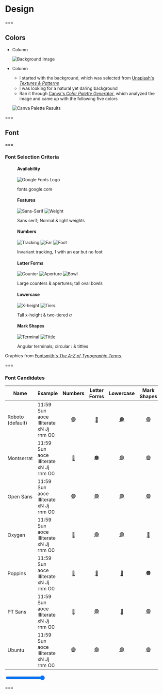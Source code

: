 <!-- .slide: id="design-design" -->

# Design

===

<!-- .slide: class="columns layout" id="design-colors" -->

## Colors

- Column

    ![Background Image](slides/design/purply-derply-background.jpg)

- Column

    - I started with the background, which was selected from [Unsplash's *Textures & Patterns*](https://unsplash.com/t/textures-patterns)
    - I was looking for a natural yet daring background
    - Ran it through [Canva's *Color Palette Generator*](https://www.canva.com/colors/color-palette-generator/), which analyzed the image and came up with the following five colors

    ![Canva Palette Results](slides/design/purply-derply-canva-palette.png)

===

<!-- .slide: id="design-font" -->

## Font

===

<!-- .slide: id="design-font-criteria" -->

<style>
    #design-font-criteria .figures {
        font-size: smaller;
    }

    #design-font-criteria .figures img {
        height: auto;
        width: 220px;
    }

    #design-font-criteria .figures figcaption {
        font-size: smaller;
    }
</style>

### Font Selection Criteria

<div class="figures">
    <figure class="fragment">
        <h4>Availability</h4>
        <p>
            <img alt="Google Fonts Logo" src="slides/design/google-fonts-logo.png" />
        </p>
        <figcaption>fonts.google.com</figcaption>
    </figure>
    <figure class="fragment">
        <h4>Features</h4>
        <p>
            <img alt="Sans-Serif" src="slides/design/font-anatomy/sans-serif.png" />
            <img alt="Weight" src="slides/design/font-anatomy/weights.png" />
        </p>
        <figcaption class="small">Sans serif; Normal & light weights</figcaption>
    </figure>
    <figure class="fragment">
        <h4>Numbers</h4>
        <p>
            <img alt="Tracking" src="slides/design/font-anatomy/tracking.png" />
            <img alt="Ear" src="slides/design/font-anatomy/ear.png" />
            <img alt="Foot" src="slides/design/font-anatomy/foot.png" />
        </p>
        <figcaption>Invariant tracking, <em>1</em> with an ear but no foot</figcaption>
    </figure>
    <figure class="fragment">
        <h4>Letter Forms</h4>
        <p>
            <img alt="Counter" src="slides/design/font-anatomy/counter.png" />
            <img alt="Aperture" src="slides/design/font-anatomy/aperture.png" />
            <img alt="Bowl" src="slides/design/font-anatomy/bowl.png" />
        </p>
        <figcaption>Large counters & apertures; tall oval bowls</figcaption>
    </figure>
    <figure class="fragment">
        <h4>Lowercase</h4>
        <p>
            <img alt="X-height" src="slides/design/font-anatomy/x-height.png" />
            <img alt="Tiers" src="slides/design/font-anatomy/tiers.png" />
        </p>
        <figcaption>Tall x-height & two-tiered <em>a</em></figcaption>
    </figure>
    <figure class="fragment">
        <h4>Mark Shapes</h4>
        <p>
            <img alt="Terminal" src="slides/design/font-anatomy/terminal.png" />
            <img alt="Tittle" src="slides/design/font-anatomy/tittle.png" />
        </p>
        <figcaption>Angular terminals; circular <em>:</em> & tittles</figcaption>
    </figure>
</div>
<p>Graphics from <a href="https://www.fontsmith.com/blog/2016/06/29/the-a-z-of-typographic-terms">Fontsmith's <cite>The A-Z of Typographic Terms</cite></a>.</p>

===

<!-- .slide: id="design-font-candidates" -->

<style>
    @import url('https://fonts.googleapis.com/css2?family=Montserrat&display=swap');
    @import url('https://fonts.googleapis.com/css2?family=Open+Sans&display=swap');
    @import url('https://fonts.googleapis.com/css2?family=Oxygen&display=swap');
    @import url('https://fonts.googleapis.com/css2?family=Poppins&display=swap');
    @import url('https://fonts.googleapis.com/css2?family=PT+Sans&display=swap');
    @import url('https://fonts.googleapis.com/css2?family=Roboto&display=swap');
    @import url('https://fonts.googleapis.com/css2?family=Ubuntu&display=swap');

    #design-font-candidates > table > thead > tr > th:nth-child(3),
    #design-font-candidates > table > thead > tr > th:nth-child(4),
    #design-font-candidates > table > thead > tr > th:nth-child(5),
    #design-font-candidates > table > thead > tr > th:nth-child(6) {
        font-size: smaller;
        transform: rotate(-45deg);
        max-width: 42px;
        min-width: 42px;
        white-space: nowrap;
    }

    #design-font-candidates > table > tbody > tr > td:nth-child(2) {
        font-size: larger;
    }
    #design-font-candidates > table > tbody > tr > td:nth-child(1n+3) {
        font-size: smaller;
        vertical-align: middle;
    }

    #design-font-candidates > table > tbody > tr > td abbr {
        text-decoration: none;
    }

    #design-font-candidates > table > tbody > tr:nth-child(1) > td:nth-child(2) {
        font-family: 'Roboto';
    }

    #design-font-candidates > table > tbody > tr:nth-child(2) > td:nth-child(2) {
        font-family: 'Montserrat';
    }

    #design-font-candidates > table > tbody > tr:nth-child(3) > td:nth-child(2) {
        font-family: 'Open Sans';
    }

    #design-font-candidates > table > tbody > tr:nth-child(4) > td:nth-child(2) {
        font-family: 'Oxygen';
    }

    #design-font-candidates > table > tbody > tr:nth-child(5) > td:nth-child(2) {
        font-family: 'Poppins';
    }

    #design-font-candidates > table > tbody > tr:nth-child(6) > td:nth-child(2) {
        font-family: 'PT Sans';
    }

    #design-font-candidates > table > tbody > tr:nth-child(7) > td:nth-child(2) {
        font-family: 'Ubuntu';
    }
</style>

### Font Candidates

| Name             | Example                                |                  Numbers                  |                       Letter Forms                       |                Lowercase                |                  Mark Shapes                   |
| ---------------- | -------------------------------------- | :---------------------------------------: | :------------------------------------------------------: | :-------------------------------------: | :--------------------------------------------: |
| Roboto (default) | 11:59 Sun aoce Illiterate xN Jj rnm O0 |         <abbr title="">🟢</abbr>          |         <abbr title="Narrow apertures">🔴</abbr>         | <abbr title="Medium x-height">🟠</abbr> |            <abbr title="">🟢</abbr>            |
| Montserrat       | 11:59 Sun aoce Illiterate xN Jj rnm O0 | <abbr title="Variable tracking">🔴</abbr> | <abbr title="Medium apertures; circular bowls">🟠</abbr> |        <abbr title="">🟢</abbr>         |            <abbr title="">🟢</abbr>            |
| Open Sans        | 11:59 Sun aoce Illiterate xN Jj rnm O0 |         <abbr title="">🟢</abbr>          |                 <abbr title="">🟢</abbr>                 |        <abbr title="">🟢</abbr>         |            <abbr title="">🟢</abbr>            |
| Oxygen           | 11:59 Sun aoce Illiterate xN Jj rnm O0 | <abbr title="Variable tracking">🔴</abbr> |                 <abbr title="">🟢</abbr>                 |        <abbr title="">🟢</abbr>         | <abbr title="Square tittles & colon">🔴</abbr> |
| Poppins          | 11:59 Sun aoce Illiterate xN Jj rnm O0 | <abbr title="Variable tracking">🔴</abbr> |         <abbr title="Narrow apertures">🔴</abbr>         |  <abbr title="Single-tier a">🔴</abbr>  |      <abbr title="Square colon">🟠</abbr>      |
| PT Sans          | 11:59 Sun aoce Illiterate xN Jj rnm O0 |   <abbr title="1 has a foot">🔴</abbr>    |                 <abbr title="">🟢</abbr>                 | <abbr title="Short x-height">🔴</abbr>  |            <abbr title="">🟢</abbr>            |
| Ubuntu           | 11:59 Sun aoce Illiterate xN Jj rnm O0 |         <abbr title="">🟢</abbr>          |                 <abbr title="">🟢</abbr>                 |        <abbr title="">🟢</abbr>         |            <abbr title="">🟢</abbr>            |

<input id="font-scale-range" max="1.0" min="0.2" step="0.2" type="range" value="1.0" />

===

<!-- .slide: data-background-image="slides/design/family-guy-css.gif" data-background-position="center" data-background-size="contain" id="design-css" -->
